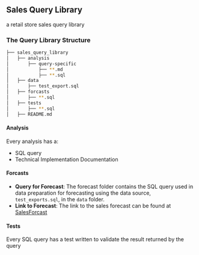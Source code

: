 ## Sales Query Library

a retail store sales query library

### The Query Library Structure

```bash
├── sales_query_library
│   ├── analysis
│       ├── query-specific
│           ├── **.md
│           ├── **.sql
│   ├── data
│       ├── test_export.sql
│   ├── forcasts
│       ├── **.sql
│   ├── tests
│       ├── **.sql
│   ├── README.md
```

#### Analysis

Every analysis has a:

- SQL query
- Technical Implementation Documentation

#### Forcasts

- **Query for Forecast**: The forecast folder contains the SQL query used in data preparation for forecasting using the data source, `test_exports.sql`, in the `data` folder.
- **Link to Forecast**: The link to the sales forecast can be found at [SalesForcast](https://public.tableau.com/profile/joy.nwachukwu#!/vizhome/SalesForcast_15788398089730/SalesForcastfortheLastQuarteroftheYear2019)

#### Tests

Every SQL query has a test written to validate the result returned by the query
